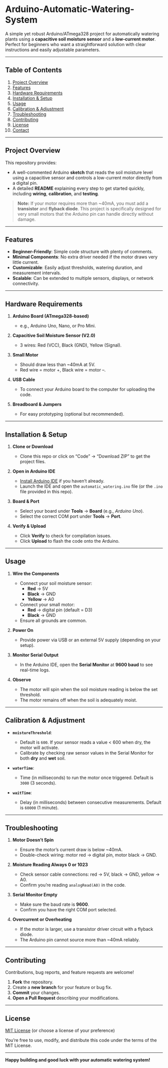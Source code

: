 # Arduino-Automatic-Watering-System

A simple yet robust Arduino/ATmega328 project for automatically watering plants using a **capacitive soil moisture sensor** and a **low-current motor**. Perfect for beginners who want a straightforward solution with clear instructions and easily adjustable parameters.

---

## Table of Contents
1. [Project Overview](#project-overview)  
2. [Features](#features)  
3. [Hardware Requirements](#hardware-requirements)  
4. [Installation & Setup](#installation--setup)  
5. [Usage](#usage)  
6. [Calibration & Adjustment](#calibration--adjustment)  
7. [Troubleshooting](#troubleshooting)  
8. [Contributing](#contributing)  
9. [License](#license)  
10. [Contact](#contact)

---

## Project Overview

This repository provides:
- A well-commented Arduino **sketch** that reads the soil moisture level using a capacitive sensor and controls a low-current motor directly from a digital pin.  
- A detailed **README** explaining every step to get started quickly, including **wiring**, **calibration**, and **testing**.

> **Note:** If your motor requires more than ~40mA, you must add a **transistor** and **flyback diode**. This project is specifically designed for very small motors that the Arduino pin can handle directly without damage.

---

## Features

- **Beginner-Friendly**: Simple code structure with plenty of comments.  
- **Minimal Components**: No extra driver needed if the motor draws very little current.  
- **Customizable**: Easily adjust thresholds, watering duration, and measurement intervals.  
- **Scalable**: Can be extended to multiple sensors, displays, or network connectivity.

---

## Hardware Requirements

1. **Arduino Board (ATmega328-based)**  
   - e.g., Arduino Uno, Nano, or Pro Mini.

2. **Capacitive Soil Moisture Sensor (V2.0)**  
   - 3 wires: Red (VCC), Black (GND), Yellow (Signal).

3. **Small Motor**  
   - Should draw less than ~40mA at 5V.  
   - Red wire = motor +, Black wire = motor –.

4. **USB Cable**  
   - To connect your Arduino board to the computer for uploading the code.

5. **Breadboard & Jumpers**  
   - For easy prototyping (optional but recommended).

---

## Installation & Setup

1. **Clone or Download**  
   - Clone this repo or click on “Code” → “Download ZIP” to get the project files.

2. **Open in Arduino IDE**  
   - [Install Arduino IDE](https://www.arduino.cc/en/software) if you haven’t already.  
   - Launch the IDE and open the `automatic_watering.ino` file (or the `.ino` file provided in this repo).

3. **Board & Port**  
   - Select your board under **Tools** → **Board** (e.g., *Arduino Uno*).  
   - Select the correct COM port under **Tools** → **Port**.

4. **Verify & Upload**  
   - Click **Verify** to check for compilation issues.  
   - Click **Upload** to flash the code onto the Arduino.

---

## Usage

1. **Wire the Components**  
   - Connect your soil moisture sensor:  
     - **Red** → 5V  
     - **Black** → GND  
     - **Yellow** → A0  
   - Connect your small motor:  
     - **Red** → digital pin (default = D3)  
     - **Black** → GND  
   - Ensure all grounds are common.

2. **Power On**  
   - Provide power via USB or an external 5V supply (depending on your setup).

3. **Monitor Serial Output**  
   - In the Arduino IDE, open the **Serial Monitor** at **9600 baud** to see real-time logs.

4. **Observe**  
   - The motor will spin when the soil moisture reading is below the set threshold.  
   - The motor remains off when the soil is adequately moist.

---

## Calibration & Adjustment

- **`moistureThreshold`**:  
  - Default is `600`. If your sensor reads a value < 600 when dry, the motor will activate.  
  - Calibrate by checking raw sensor values in the Serial Monitor for both **dry** and **wet** soil.

- **`waterTime`**:  
  - Time (in milliseconds) to run the motor once triggered. Default is `3000` (3 seconds).

- **`waitTime`**:  
  - Delay (in milliseconds) between consecutive measurements. Default is `60000` (1 minute).

---

## Troubleshooting

1. **Motor Doesn’t Spin**  
   - Ensure the motor’s current draw is below ~40mA.  
   - Double-check wiring: motor red → digital pin, motor black → GND.

2. **Moisture Reading Always 0 or 1023**  
   - Check sensor cable connections: red → 5V, black → GND, yellow → A0.  
   - Confirm you’re reading `analogRead(A0)` in the code.

3. **Serial Monitor Empty**  
   - Make sure the baud rate is **9600**.  
   - Confirm you have the right COM port selected.

4. **Overcurrent or Overheating**  
   - If the motor is larger, use a transistor driver circuit with a flyback diode.  
   - The Arduino pin cannot source more than ~40mA reliably.

---

## Contributing

Contributions, bug reports, and feature requests are welcome!  
1. **Fork** the repository.  
2. Create a **new branch** for your feature or bug fix.  
3. **Commit** your changes.  
4. **Open a Pull Request** describing your modifications.

---

## License

[MIT License](./LICENSE) (or choose a license of your preference)

You’re free to use, modify, and distribute this code under the terms of the MIT License.

---

**Happy building and good luck with your automatic watering system!**
